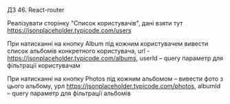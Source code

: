 ДЗ 46. React-router

Реалізувати сторінку "Список користувачів", дані взяти тут https://jsonplaceholder.typicode.com/users

При натисканні на кнопку Album під кожним користувачем вивести список альбомів конкретного користувача, url - https://jsonplaceholder.typicode.com/albums, userId – query параметр для фільтрації користувачам

При натисканні на кнопку Photos під кожним альбомом – вивести фото з цього альбому, урл https://jsonplaceholder.typicode.com/photos, albumId – query параметр для фільтрації альбомів
